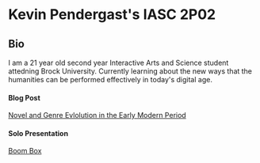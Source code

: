  # Kevin Pendergast's IASC 2P02 
  ## Bio
  

  I am a 21 year old second year Interactive Arts and Science student attedning Brock University. Currently learning about the new ways that the humanities can be performed effectively in today's digital age.
  
#### Blog Post
 [Novel and Genre Evlolution in the Early Modern Period](Blog.md)
 
#### Solo Presentation
[Boom Box](index.html)

  
  
 
